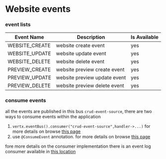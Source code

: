 # Website events


### event lists

| Event Name | Description | Is Available |
| ---------------------|---------|-------------|
|WEBSITE_CREATE|website create event|yes|
|WEBSITE_UPDATE|website update event|yes|
|WEBSITE_DELETE|website delete event|yes|
|PREVIEW_CREATE|website preview create event|yes|
|PREVIEW_UPDATE|website preview update event|yes|
|PREVIEW_DELETE|website preview delete event|yes|



### consume events
all the events are published in this bus `crud-event-source`, there are two ways to consume events within the application 
1. `vertx.eventBus().consumer("crud-event-source",handler->...)` for more details on browse [this page](https://vertx.io/docs/vertx-core/java/#_registering_handlers)
2. use `@ConsumeEvent` annotation. for more details on browse [this page](https://quarkus.io/guides/reactive-event-bus#consuming-events)

fore more details on the consumer implementation there is an event log consumer available in [this location](../../service/src/main/java/io/spaship/operator/event/consumer/LogEvents.java) 




